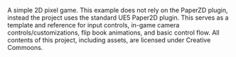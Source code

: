 A simple 2D pixel game. This example does not rely on the PaperZD plugin, instead the project uses the standard UE5 Paper2D plugin. 
This serves as a template and reference for input controls, in-game camera controls/customizations, flip book animations, and basic control flow.
All contents of this project, including assets, are licensed under Creative Commoons. 
